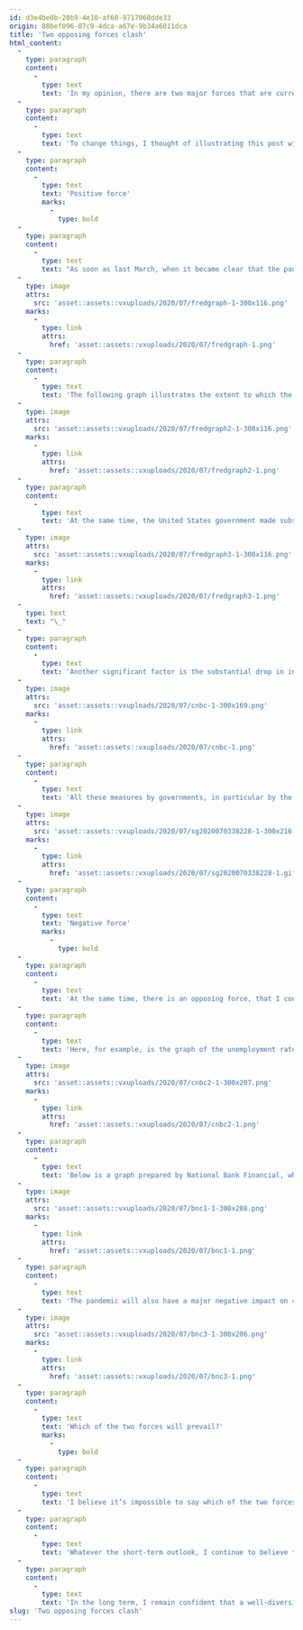 ```yaml
---
id: d3e4be0b-20b9-4e10-af60-9717060dde33
origin: 88bef096-07c9-4dca-a67e-9b34a6011dca
title: 'Two opposing forces clash'
html_content:
  -
    type: paragraph
    content:
      -
        type: text
        text: 'In my opinion, there are two major forces that are currently competing on the stock markets. On the one hand, the measures taken by the Federal Reserve to revive the economy and, on the other hand, the very negative impact of the COVID-19 pandemic on the world economy.'
  -
    type: paragraph
    content:
      -
        type: text
        text: 'To change things, I thought of illustrating this post with several graphics, most of them from the United States Federal Reserve (fred.stlouisfed.org).'
  -
    type: paragraph
    content:
      -
        type: text
        text: 'Positive force'
        marks:
          -
            type: bold
  -
    type: paragraph
    content:
      -
        type: text
        text: "As soon as last March, when it became clear that the pandemic was going to have a major negative economic impact, Western governments didn’t hesitate to inject record amounts to revive the economy and ensure the proper functioning of markets worldwide. It must be said that they had benefited from a first rehearsal during the financial crisis of 2008-2009. This time, however, there were no hesitations and they didn’t go with kid gloves, as the following graph illustrates. You’ll notice that the size of the Federal Reserve's balance sheet had increased from nearly $1.0 trillion before the 2009 crisis to surpass $4.0 trillion by 2014. In a few months, the pandemic forced the Fed to increase this amount to more than $7.0 trillion."
  -
    type: image
    attrs:
      src: 'asset::assets::vxuploads/2020/07/fredgraph-1-300x116.png'
    marks:
      -
        type: link
        attrs:
          href: 'asset::assets::vxuploads/2020/07/fredgraph-1.png'
  -
    type: paragraph
    content:
      -
        type: text
        text: 'The following graph illustrates the extent to which the US government and the Federal Reserve have injected liquidity into the US economy in recent months. The "M2" measure indicates the amount of cash and cash equivalents circulating in the economy.'
  -
    type: image
    attrs:
      src: 'asset::assets::vxuploads/2020/07/fredgraph2-1-300x116.png'
    marks:
      -
        type: link
        attrs:
          href: 'asset::assets::vxuploads/2020/07/fredgraph2-1.png'
  -
    type: paragraph
    content:
      -
        type: text
        text: 'At the same time, the United States government made substantial payments to businesses and individuals to help them weather the crisis. This is reflected in the level of federal debt relative to the size of the economy. You’ll see that these are unprecedented historic interventions by the United States government. The same holds true for other western governments, including the Canadian government.'
  -
    type: image
    attrs:
      src: 'asset::assets::vxuploads/2020/07/fredgraph3-1-300x116.png'
    marks:
      -
        type: link
        attrs:
          href: 'asset::assets::vxuploads/2020/07/fredgraph3-1.png'
  -
    type: text
    text: "\_"
  -
    type: paragraph
    content:
      -
        type: text
        text: 'Another significant factor is the substantial drop in interest rates in recent months. As the graph below shows, the yield on a 10-year US government bond is currently just over 0.62%, its lowest level in over a hundred years. One of the factors behind the rate cut was the massive purchases of US government bonds by the Federal Reserve. Another factor is the expectation of weak economic growth in the coming years due to the pandemic. One thing is certain, such rates greatly favour stock prices as well as the valuation of any other financial asset. What other investment alternatives are there than the stock market for investors?'
  -
    type: image
    attrs:
      src: 'asset::assets::vxuploads/2020/07/cnbc-1-300x169.png'
    marks:
      -
        type: link
        attrs:
          href: 'asset::assets::vxuploads/2020/07/cnbc-1.png'
  -
    type: paragraph
    content:
      -
        type: text
        text: 'All these measures by governments, in particular by the American government, explain to me the strong rebound in the stock markets in recent weeks.'
  -
    type: image
    attrs:
      src: 'asset::assets::vxuploads/2020/07/sg2020070338228-1-300x216.gif'
    marks:
      -
        type: link
        attrs:
          href: 'asset::assets::vxuploads/2020/07/sg2020070338228-1.gif'
  -
    type: paragraph
    content:
      -
        type: text
        text: 'Negative force'
        marks:
          -
            type: bold
  -
    type: paragraph
    content:
      -
        type: text
        text: 'At the same time, there is an opposing force, that I consider just as powerful, against the tough monetary intervention of governments: the brutal negative impact of the pandemic on the world economy.'
  -
    type: paragraph
    content:
      -
        type: text
        text: 'Here, for example, is the graph of the unemployment rate in the United States. We are currently at the highest level since the Great Depression of the 1930s. Also you can see that the United States has lost more jobs in a few weeks than all those created in the last 10 years, since the 2008-2009 financial crisis. However, it should be noted that the below graphic does not account for the vigorous rebound of the employement in the past weeks due to the gradual reopening of many regions.'
  -
    type: image
    attrs:
      src: 'asset::assets::vxuploads/2020/07/cnbc2-1-300x207.png'
    marks:
      -
        type: link
        attrs:
          href: 'asset::assets::vxuploads/2020/07/cnbc2-1.png'
  -
    type: paragraph
    content:
      -
        type: text
        text: 'Below is a graph prepared by National Bank Financial, which illustrates the Canadian economy in decline during the two months of the pandemic:'
  -
    type: image
    attrs:
      src: 'asset::assets::vxuploads/2020/07/bnc1-1-300x208.png'
    marks:
      -
        type: link
        attrs:
          href: 'asset::assets::vxuploads/2020/07/bnc1-1.png'
  -
    type: paragraph
    content:
      -
        type: text
        text: 'The pandemic will also have a major negative impact on corporate profits in the months to come. Here is another graph from National Bank Financial that illustrates the phenomenon:'
  -
    type: image
    attrs:
      src: 'asset::assets::vxuploads/2020/07/bnc3-1-300x206.png'
    marks:
      -
        type: link
        attrs:
          href: 'asset::assets::vxuploads/2020/07/bnc3-1.png'
  -
    type: paragraph
    content:
      -
        type: text
        text: 'Which of the two forces will prevail?'
        marks:
          -
            type: bold
  -
    type: paragraph
    content:
      -
        type: text
        text: 'I believe it’s impossible to say which of the two forces will win the fight in the coming months. There is an economic rebound everywhere, resulting from the deconfinement initiatives of several governments. But who knows if the deconfinement won’t result in a second wave of contagion, which could lead to new confinement measures? The arrival of an effective vaccine will probably be the solution to the pandemic, but who can say when it will happen?'
  -
    type: paragraph
    content:
      -
        type: text
        text: 'Whatever the short-term outlook, I continue to believe that stocks remain an attractive long-term investment, especially relative to alternatives. That said, caution remains the watchword. In addition, I believe that an investor should expect lower returns than historically over the next few years. This is why we advocate an even more defensive strategy than the one we usually practice. In most of our portfolios under management, our cash level is currently close to 10% of the portfolio (incidentally, this also means that 90% of the portfolio remains invested!).'
  -
    type: paragraph
    content:
      -
        type: text
        text: 'In the long term, I remain confident that a well-diversified portfolio of high-quality, financially healthy and non-cyclical businesses with flexible business models will provide good returns for the investor. In addition, before thinking of obtaining high returns, you must first make sure to preserve your capital.'
slug: 'Two opposing forces clash'
---
```

